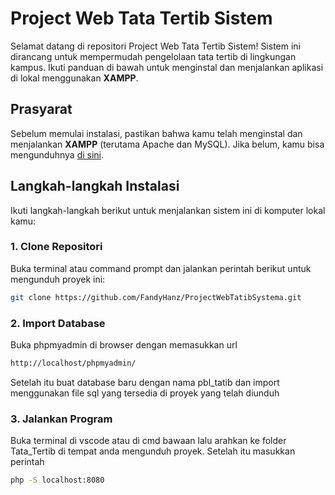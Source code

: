 # Project Web Tata Tertib Sistem

Selamat datang di repositori Project Web Tata Tertib Sistem! Sistem ini dirancang untuk mempermudah pengelolaan tata tertib di lingkungan kampus. Ikuti panduan di bawah untuk menginstal dan menjalankan aplikasi di lokal menggunakan **XAMPP**.

## Prasyarat

Sebelum memulai instalasi, pastikan bahwa kamu telah menginstal dan menjalankan **XAMPP** (terutama Apache dan MySQL). Jika belum, kamu bisa mengunduhnya [di sini](https://www.apachefriends.org/index.html).

## Langkah-langkah Instalasi

Ikuti langkah-langkah berikut untuk menjalankan sistem ini di komputer lokal kamu:

### 1. **Clone Repositori**

Buka terminal atau command prompt dan jalankan perintah berikut untuk mengunduh proyek ini:

```bash
git clone https://github.com/FandyHanz/ProjectWebTatibSystema.git
```

### 2. **Import Database**

Buka phpmyadmin di browser dengan memasukkan url
```bash
http://localhost/phpmyadmin/
```
Setelah itu buat database baru dengan nama pbl_tatib dan import menggunakan file sql yang tersedia di proyek yang telah diunduh

### 3. **Jalankan Program**

Buka terminal di vscode atau di cmd bawaan lalu arahkan ke folder Tata_Tertib di tempat anda mengunduh proyek. Setelah itu masukkan perintah
```bash
php -S localhost:8080
```
